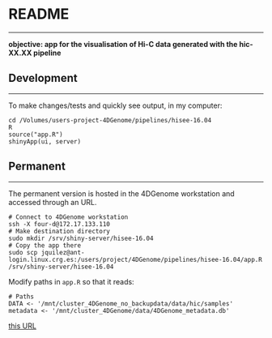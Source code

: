 # README
----------------------------------------------------------------------------------------------------

**objective: app for the visualisation of Hi-C data generated with the hic-XX.XX pipeline**


## Development
----------------------------------------------------------------------------------------------------

To make changes/tests and quickly see output, in my computer:
```
cd /Volumes/users-project-4DGenome/pipelines/hisee-16.04
R
source("app.R")
shinyApp(ui, server)
```


## Permanent
----------------------------------------------------------------------------------------------------

The permanent version is hosted in the 4DGenome workstation and accessed through an URL.
```
# Connect to 4DGenome workstation
ssh -X four-d@172.17.133.110
# Make destination directory
sudo mkdir /srv/shiny-server/hisee-16.04
# Copy the app there
sudo scp jquilez@ant-login.linux.crg.es:/users/project/4DGenome/pipelines/hisee-16.04/app.R /srv/shiny-server/hisee-16.04
```

Modify paths in `app.R` so that it reads:
```
# Paths
DATA <- '/mnt/cluster_4DGenome_no_backupdata/data/hic/samples'
metadata <- '/mnt/cluster_4DGenome/data/4DGenome_metadata.db'
```

[this URL](http://172.17.133.110:3838/hisee-16.04/)